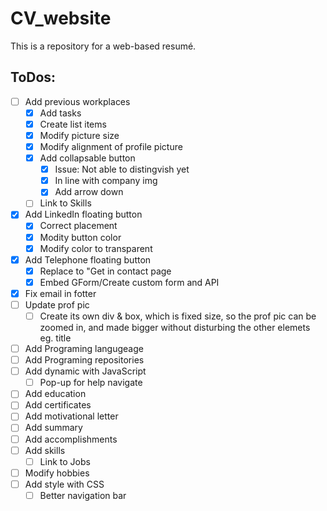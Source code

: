 # CV_website
This is a repository for a web-based resumé.

## ToDos:
- [ ] Add previous workplaces
  - [X] Add tasks
  - [X] Create list items
  - [X] Modify picture size
  - [X] Modify alignment of profile picture
  - [X] Add collapsable button
    - [X] Issue: Not able to distingvish yet
    - [X] In line with company img
    - [X] Add arrow down
  - [ ] Link to Skills
- [X] Add LinkedIn floating button
  - [X] Correct placement
  - [X] Modity button color
  - [X] Modify color to transparent
- [X] Add Telephone floating button
  - [X] Replace to "Get in contact page
  - [X] Embed GForm/Create custom form and API
- [X] Fix email in fotter
- [ ] Update prof pic
  - [ ] Create its own div & box, which is fixed size, so the prof pic can be zoomed in, and made bigger without disturbing the other elemets eg. title
- [ ] Add Programing langugeage
- [ ] Add Programing repositories
- [ ] Add dynamic with JavaScript
  - [ ] Pop-up for help navigate
- [ ] Add education
- [ ] Add certificates
- [ ] Add motivational letter
- [ ] Add summary
- [ ] Add accomplishments
- [ ] Add skills
  - [ ] Link to Jobs
- [ ] Modify hobbies
- [ ] Add style with CSS
  - [ ] Better navigation bar

